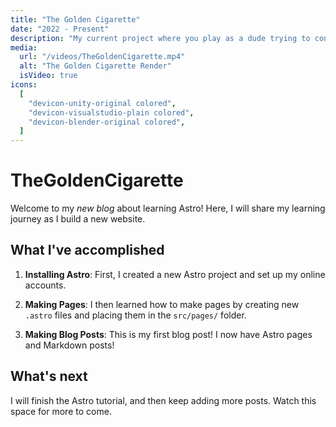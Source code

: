 ```yaml
---
title: "The Golden Cigarette"
date: "2022 - Present"
description: "My current project where you play as a dude trying to conquer the golden cigarette hidden deep within the pyramids."
media:
  url: "/videos/TheGoldenCigarette.mp4"
  alt: "The Golden Cigarette Render"
  isVideo: true
icons:
  [
    "devicon-unity-original colored",
    "devicon-visualstudio-plain colored",
    "devicon-blender-original colored",
  ]
---
```


# TheGoldenCigarette

Welcome to my _new blog_ about learning Astro! Here, I will share my learning journey as I build a new website.

## What I've accomplished

1. **Installing Astro**: First, I created a new Astro project and set up my online accounts.

2. **Making Pages**: I then learned how to make pages by creating new `.astro` files and placing them in the `src/pages/` folder.

3. **Making Blog Posts**: This is my first blog post! I now have Astro pages and Markdown posts!

## What's next

I will finish the Astro tutorial, and then keep adding more posts. Watch this space for more to come.
